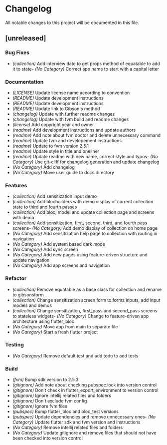# Changelog
All notable changes to this project will be documented in this file.

## [unreleased]

### Bug Fixes

- *(collection)* Add interview date to get props method of equatable to add it to state- *(No Category)* Correct app name to start with a capital letter


### Documentation

- *(LICENSE)* Update license name according to convention
- *(README)* Update development instructions
- *(README)* Update development instructions
- *(README)* Update link to Gibson's method
- *(changelog)* Update with further readme changes
- *(changelog)* Update with fvm build and readme changes
- *(license)* Add copyright year and owner
- *(readme)* Add development instructions and update authors
- *(readme)* Add note about fvm doctor and delete unnecessary command
- *(readme)* Update fvm and developement instructions
- *(readme)* Update to fvm version 2.5.1
- *(readme)* Update style in title and oneliner
- *(readme)* Update readme with new name, correct style and typos- *(No Category)* Use git-cliff for changelog generation and update changelog
- *(No Category)* Add changelog
- *(No Category)* Move user guide to docs directory


### Features

- *(collection)* Add sensitization input demo
- *(collection)* Add blocbuilders with demo display of current collection state to third and fourth passes
- *(collection)* Add bloc, model and update collection page and screens with demo
- *(collection)* Add sensitization, first, second, third, and fourth pass screens- *(No Category)* Add demo display of collection on home page
- *(No Category)* Add sensitization help page to collection with routing in navigation
- *(No Category)* Add system based dark mode
- *(No Category)* Add sync screen
- *(No Category)* Add new pages using feature-driven structure and update navigation
- *(No Category)* Add app screens and navigation


### Refactor

- *(collection)* Remove equatable as a base class for collection and rename to gibsonsform
- *(collection)* Change sensitization screen form to formz inputs, add input models and demos
- *(collection)* Change sensitization, first_pass and second_pass screens to stateless widgets- *(No Category)* Change to feature-driven app architecture using flutter_bloc
- *(No Category)* Move app from main to separate file
- *(No Category)* Start a fresh flutter project


### Testing
- *(No Category)* Remove default test and add todo to add tests


### Build

- *(fvm)* Bump sdk version to 2.5.3
- *(gitignore)* Add note about checking pubspec.lock into version control
- *(gitignore)* Don't check in flutter_export_environment to version control
- *(gitignore)* Ignore intellij related files and folders
- *(gitignore)* Don't exclude fvm config
- *(gitignore)* Ignore fvm files
- *(pubspec)* Bump flutter_bloc and bloc_test versions
- *(pubspec)* Update dependencies and remove unnecessary ones- *(No Category)* Update flutter sdk and fvm version and instructions
- *(No Category)* Remove intellij related files and folders
- *(No Category)* Update gitignore and remove files that should not have been checked into version control


<!-- generated by git-cliff -->
